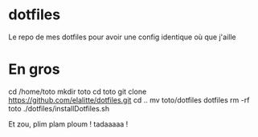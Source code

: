 # dotfiles
Le repo de mes dotfiles pour avoir une config identique où que j'aille

# En gros
cd /home/toto
mkdir toto
cd toto
git clone https://github.com/elalitte/dotfiles.git
cd ..
mv toto/dotfiles dotfiles
rm -rf toto
./dotfiles/installDotfiles.sh

Et zou, plim plam ploum ! tadaaaaa !
